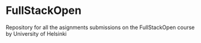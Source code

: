 # FullStackOpen
Repository for all the asignments submissions on the FullStackOpen course by University of Helsinki
